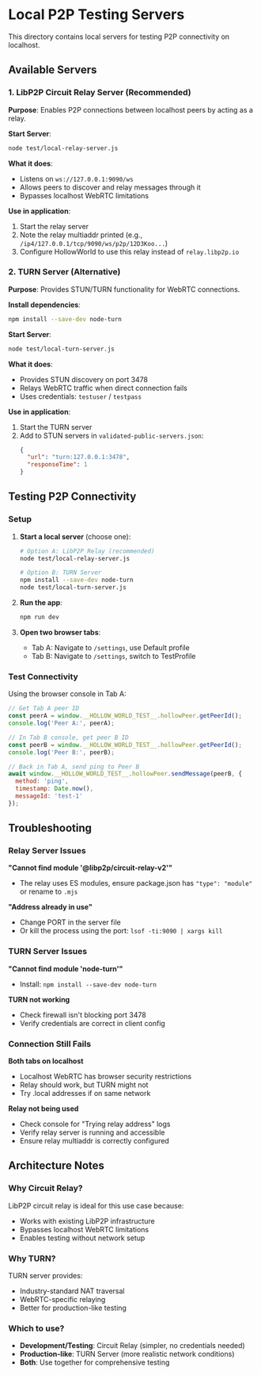 # Local P2P Testing Servers

This directory contains local servers for testing P2P connectivity on localhost.

## Available Servers

### 1. LibP2P Circuit Relay Server (Recommended)

**Purpose**: Enables P2P connections between localhost peers by acting as a relay.

**Start Server**:
```bash
node test/local-relay-server.js
```

**What it does**:
- Listens on `ws://127.0.0.1:9090/ws`
- Allows peers to discover and relay messages through it
- Bypasses localhost WebRTC limitations

**Use in application**:
1. Start the relay server
2. Note the relay multiaddr printed (e.g., `/ip4/127.0.0.1/tcp/9090/ws/p2p/12D3Koo...`)
3. Configure HollowWorld to use this relay instead of `relay.libp2p.io`

### 2. TURN Server (Alternative)

**Purpose**: Provides STUN/TURN functionality for WebRTC connections.

**Install dependencies**:
```bash
npm install --save-dev node-turn
```

**Start Server**:
```bash
node test/local-turn-server.js
```

**What it does**:
- Provides STUN discovery on port 3478
- Relays WebRTC traffic when direct connection fails
- Uses credentials: `testuser` / `testpass`

**Use in application**:
1. Start the TURN server
2. Add to STUN servers in `validated-public-servers.json`:
   ```json
   {
     "url": "turn:127.0.0.1:3478",
     "responseTime": 1
   }
   ```

## Testing P2P Connectivity

### Setup

1. **Start a local server** (choose one):
   ```bash
   # Option A: LibP2P Relay (recommended)
   node test/local-relay-server.js

   # Option B: TURN Server
   npm install --save-dev node-turn
   node test/local-turn-server.js
   ```

2. **Run the app**:
   ```bash
   npm run dev
   ```

3. **Open two browser tabs**:
   - Tab A: Navigate to `/settings`, use Default profile
   - Tab B: Navigate to `/settings`, switch to TestProfile

### Test Connectivity

Using the browser console in Tab A:
```javascript
// Get Tab A peer ID
const peerA = window.__HOLLOW_WORLD_TEST__.hollowPeer.getPeerId();
console.log('Peer A:', peerA);

// In Tab B console, get peer B ID
const peerB = window.__HOLLOW_WORLD_TEST__.hollowPeer.getPeerId();
console.log('Peer B:', peerB);

// Back in Tab A, send ping to Peer B
await window.__HOLLOW_WORLD_TEST__.hollowPeer.sendMessage(peerB, {
  method: 'ping',
  timestamp: Date.now(),
  messageId: 'test-1'
});
```

## Troubleshooting

### Relay Server Issues

**"Cannot find module '@libp2p/circuit-relay-v2'"**
- The relay uses ES modules, ensure package.json has `"type": "module"` or rename to `.mjs`

**"Address already in use"**
- Change PORT in the server file
- Or kill the process using the port: `lsof -ti:9090 | xargs kill`

### TURN Server Issues

**"Cannot find module 'node-turn'"**
- Install: `npm install --save-dev node-turn`

**TURN not working**
- Check firewall isn't blocking port 3478
- Verify credentials are correct in client config

### Connection Still Fails

**Both tabs on localhost**
- Localhost WebRTC has browser security restrictions
- Relay should work, but TURN might not
- Try .local addresses if on same network

**Relay not being used**
- Check console for "Trying relay address" logs
- Verify relay server is running and accessible
- Ensure relay multiaddr is correctly configured

## Architecture Notes

### Why Circuit Relay?

LibP2P circuit relay is ideal for this use case because:
- Works with existing LibP2P infrastructure
- Bypasses localhost WebRTC limitations
- Enables testing without network setup

### Why TURN?

TURN server provides:
- Industry-standard NAT traversal
- WebRTC-specific relaying
- Better for production-like testing

### Which to use?

- **Development/Testing**: Circuit Relay (simpler, no credentials needed)
- **Production-like**: TURN Server (more realistic network conditions)
- **Both**: Use together for comprehensive testing
